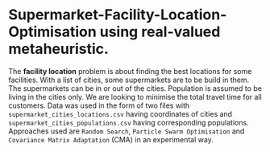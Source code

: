 # Supermarket-Facility-Location-Optimisation using real-valued metaheuristic.

The **facility location** problem is about finding the best locations for some facilities. With a list of cities, some supermarkets are to be build in them. The supermarkets can be in or out of the cities. Population is assumed to be living in the cities only. We are looking to minimise the total travel time for all customers. Data was used in the form of two files with `supermarket_cities_locations.csv` having coordinates of cities and `supermarket_cities_populations.csv` having corresponding populations. Approaches used are `Random Search`, `Particle Swarm Optimisation` and `Covariance Matrix Adaptation` (CMA) in an experimental way.

